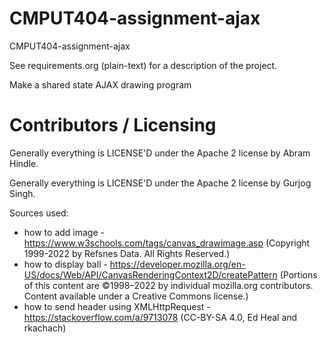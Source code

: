 # CMPUT404-assignment-ajax

CMPUT404-assignment-ajax

See requirements.org (plain-text) for a description of the project.

Make a shared state AJAX drawing program

# Contributors / Licensing

Generally everything is LICENSE'D under the Apache 2 license by Abram Hindle.

Generally everything is LICENSE'D under the Apache 2 license by Gurjog Singh.

Sources used:

- how to add image - https://www.w3schools.com/tags/canvas_drawimage.asp (Copyright 1999-2022 by Refsnes Data. All Rights Reserved.)
- how to display ball - https://developer.mozilla.org/en-US/docs/Web/API/CanvasRenderingContext2D/createPattern (Portions of this content are ©1998–2022 by individual mozilla.org contributors. Content available under a Creative Commons license.)
- how to send header using XMLHttpRequest - https://stackoverflow.com/a/9713078 (CC-BY-SA 4.0, Ed Heal and rkachach)
